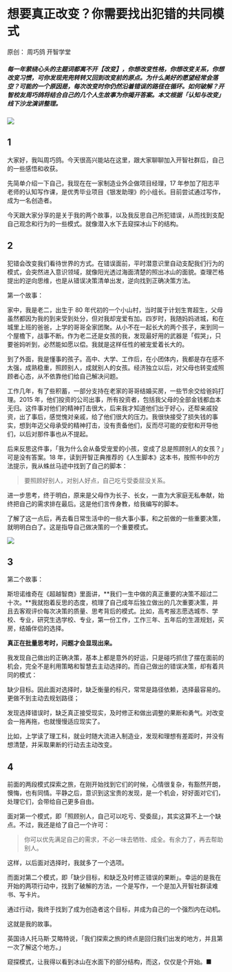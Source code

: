 # 想要真正改变？你需要找出犯错的共同模式

原创： 周巧鸽  开智学堂 

##### 每一年萦绕心头的主题词都离不开【改变】，你想改变性格，你想改变关系，你想改变习惯，可你发现兜兜转转又回到改变前的原点。为什么美好的愿望经常会落空？可能的一个原因是，每次改变时你仍然沿着错误的路径在循环。如何破解？开智校友周巧鸽将结合自己的几个人生故事为你揭开答案。本文根据「认知与改变」线下沙龙演讲整理。

![](https://ws3.sinaimg.cn/large/006tNc79gy1fz9ytx9e6nj30u00f03yw.jpg)

## 1

大家好，我叫周巧鸽。今天很高兴能站在这里，跟大家聊聊加入开智社群后，自己的一些感悟和收获。

先简单介绍一下自己，我现在在一家制造业外企做项目经理，17 年参加了阳志平老师的认知写作课，是优秀毕业项目《银发助理》的小组长。目前尝试通过写作，成为一名创造者。

今天跟大家分享的是关于我的两个故事，以及我反思自己所犯错误，从而找到支配自己观念和行为的一些模式。就像潜入水下去窥探冰山下的结构。

## 2

犯错会改变我们看待世界的方式。在错误面前，平时潜意识里自动支配我们行为的模式，会突然进入意识领域，就像阳光透过海面清楚的照出冰山的面貌。查理芒格提出的逆向思维，也是从错误决策清单出发，逆向找到正确决策方法。

第一个故事：

家中，我是老二，出生于 80 年代初的一个小山村，当时属于计划生育超生，父母虽然都因为我的到来受到处分，但对我却宠爱有加。四岁时，我随妈妈进城，和在城里上班的爸爸，上学的哥哥全家团聚。从小不在一起长大的两个孩子，来到同一个屋檐下，战事不断。作为老二还是女孩的我，发现最好用的武器是「假哭」，只要爸妈听到，必然能如愿以偿。我就是这样任性的被宠爱着长大的。

到了外面，我是懂事的孩子。高中、大学、工作后，在小团体内，我都是存在感不太强，成熟稳重，照顾别人，成就别人的女孩。经济独立以后，对父母也转变成照顾者心态，从不依靠他们给自己解决问题。

工作几年，有了些积蓄，一部分支持在老家的哥哥结婚买房，一些节余交给爸妈打理。2015 年，他们投资的公司出事，所有投资者，包括我父母的全部金钱都血本无归。这件事对他们的精神打击很大，后来我才知道他们出于好心，还帮亲戚投资，出了事后，感觉愧对亲戚，给了他们很大的压力。我很快接受了损失钱的事实，想到年迈父母承受的精神打击，没有责备他们，反而尽可能的安慰和开导他们，以后对那件事也从不提起。

后来反思这件事，「我为什么会从备受宠爱的小孩，变成了总是照顾别人的女孩？」可是没有答案。18 年，读到开智正典推荐的《人生脚本》这本书，按照书中的方法提示，我从蛛丝马迹中找到了自己的脚本：

> 要照顾好别人，对别人好点，自己吃亏受委屈没关系。

进一步思考，终于明白，原来是父母作为长子、长女，一直为大家庭无私奉献，始终把自己的需求排在最后。这是他们言传身教，给我编写的脚本。

了解了这一点后，再去看日常生活中的一些大事小事，和之前做的一些重要决策，就明明白白了。这是指导自己做决策的一个重要模式。

![](https://ws4.sinaimg.cn/large/006tNc79gy1fz9yxhlw1nj30hs0a00td.jpg)

## 3

第二个故事：

斯坦诺维奇在《超越智商》里面讲，**我们一生中做的真正重要的决策不超过二十次。**我就抱着反思的态度，梳理了自己成年后独立做出的几次重要决策，并且去客观评价每次决策的质量、思考背后的模式。比如，高考报志愿选城市、学校、专业，研究生选学校、专业，第一份工作，工作三年、五年后的生涯规划，买房，结婚伴侣的选择。

**真正在批量思考时，问题才会显现出来。**

我发现自己做出的正确决策，基本上都是意外的好运，只是碰巧抓住了摆在面前的机会，完全不是利用策略和智慧去主动选择的。而自己做出的错误决策，却有着共同的模式：

缺少目标。因此面对选择时，缺乏衡量的标尺，常常是路径依赖，选择最容易的。更做不到主动去规划路径；

发现选择错误时，缺乏真正接受现实，及时修正和做出调整的果断和勇气。对改变会一拖再拖，也就慢慢适应现实了。

比如，上学读了理工科，就业时随大流进入制造业，发现和理想有差距时，并没有想清楚，并采取果断的行动去主动改变。

## 4

前面的两段模式探索之旅，在刚开始找到它们的时候，心情很复杂，有豁然开朗，懊悔，也有同情。平静之后，意识到这宝贵的发现，是一个机会，好好面对它们，处理它们，会带给自己更多自由。

面对第一个模式，即「照顾别人，自己可以吃亏、受委屈」，其实这算不上一个缺点。不过，我还是给了自己一个许可：

> 你可以优先满足自己的需求，不必一味去牺牲、成全。有余力了，再去帮助别人。

这样，以后面对选择时，我就多了一个选项。

而面对第二个模式，即「缺少目标，和缺乏及时修正错误的果断」。幸运的是我在开始的两项行动中，找到了破解的方法，一个是写作，一个是加入开智社群读难书、写卡片。

通过行动，我终于找到了成为创造者这个目标，并成为自己的一个强烈内在动机。

这就是我的故事。

英国诗人托马斯·艾略特说，「我们探索之旅的终点是回归我们出发的地方，并且第一次了解这个地方。」

窥探模式，让我得以看到冰山在水面下的部分结构，而这，仅仅是个开始。■
